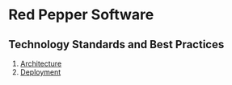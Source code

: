 # Red Pepper Software 
## Technology Standards and Best Practices

1. [Architecture](./Architecture/index.md)
2. [Deployment](./Deployment/index.md)